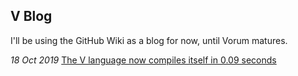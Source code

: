## V Blog
I'll be using the GitHub Wiki as a blog for now, until Vorum matures.

*18 Oct 2019*
[The V language now compiles itself in 0.09 seconds](https://github.com/vlang/v/wiki/The-V-language-now-compiles-itself-in-0.09-seconds)
